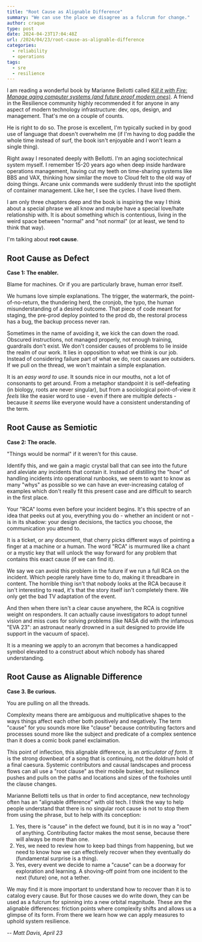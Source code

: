 ```yaml
---
title: "Root Cause as Alignable Difference"
summary: "We can use the place we disagree as a fulcrum for change."
author: craque
type: post
date: 2024-04-23T17:04:48Z
url: /2024/04/23/root-cause-as-alignable-difference
categories:
  - reliability
  - operations
tags:
  - sre
  - resilience
---
```

I am reading a wonderful book by Marianne Bellotti called [_Kill it with Fire: Manage aging computer systems (and future proof modern ones)_](https://www.penguinrandomhouse.com/books/667571/kill-it-with-fire-by-marianne-bellotti/). A friend in the Resilience community highly recommended it for anyone in any aspect of modern technology infrastructure: dev, ops, design, and management. That's me on a couple of counts.

He is right to do so. The prose is excellent, I'm typically sucked in by good use of language that doesn't overwhelm me (if I'm having to dog paddle the whole time instead of surf, the book isn't enjoyable and I won't learn a single thing).

Right away I resonated deeply with Bellotti. I'm an aging sociotechnical system myself. I remember 15-20 years ago when deep inside hardware operations management, having cut my teeth on time-sharing systems like BBS and VAX, thinking how similar the move to Cloud felt to the old way of doing things. Arcane unix commands were suddenly thrust into the spotlight of container management. Like her, I see the cycles. I have lived them.

I am only three chapters deep and the book is inspiring the way I think about a special phrase we all know and maybe have a special love/hate relationship with. It is about something which is contentious, living in the weird space between "normal" and "not normal" (or at least, we tend to think that way).

I'm talking about **root cause**.

## Root Cause as Defect

**Case 1: The enabler.**

Blame for machines. Or if you are particularly brave, human error itself.

We humans love simple explanations. The trigger, the watermark, the point-of-no-return, the thundering herd, the cronjob, the typo, the human misunderstanding of a desired outcome. That piece of code meant for staging, the pre-prod deploy pointed to the prod db, the restoral process has a bug, the backup process never ran.

Sometimes in the name of avoiding it, we kick the can down the road. Obscured instructions, not managed properly, not enough training, guardrails don't exist. We don't consider causes of problems to lie inside the realm of our work. It lies in opposition to what we think is our job. Instead of considering failure part of what we do, root causes are outsiders. If we pull on the thread, we won't maintain a simple explanation.

It is an _easy word to use_. It sounds nice in our mouths, not a lot of consonants to get around. From a metaphor standpoint it is self-defeating (in biology, roots are never singular), but from a sociological point-of-view it _feels_ like the easier word to use - even if there are multiple defects - because it _seems_ like everyone would have a consistent understanding of the term.

## Root Cause as Semiotic

**Case 2: The oracle.**

"Things would be normal" if it weren't for this cause.

Identify this, and we gain a magic crystal ball that can see into the future and aleviate any incidents that contain it. Instead of distilling the "how" of handling incidents into operational runbooks, we seem to want to know as many "whys" as possible so we can have an ever-increasing catalog of examples which don't really fit this present case and are difficult to search in the first place.

Your "RCA" looms even before your incident begins. It's this spectre of an idea that peeks out at you, everything you do - whether an incident or not - is in its shadow: your design decisions, the tactics you choose, the communication you attend to.

It is a ticket, or any document, that cherry picks different ways of pointing a finger at a machine or a human. The word "RCA" is murmured like a chant or a mystic key that will unlock the way forward for any problem that contains this exact cause (if we can find it).

We say we can avoid this problem in the future if we run a full RCA on the incident. Which people rarely have time to do, making it threadbare in content. The horrible thing isn't that nobody looks at the RCA because it isn't interesting to read, it's that the story itself isn't completely there. We only get the bad TV adaptation of the event.

And then when there isn't a clear cause anywhere, the RCA is cognitive weight on responders. It can actually cause investigators to adopt tunnel vision and miss cues for solving problems (like NASA did with the infamous "EVA 23": an astronaut nearly drowned in a suit designed to provide life support in the vacuum of space).

It is a meaning we apply to an acronym that becomes a handicapped symbol elevated to a construct about which nobody has shared understanding.

## Root Cause as Alignable Difference

**Case 3. Be curious.**

You are pulling on all the threads.

Complexity means there are ambiguous and multiplicative shapes to the ways things affect each other both positively and negatively. The term "cause" for you sounds more like "clause" because contributing factors and processes sound more like the subject and predicate of a complex sentence than it does a comic book panel exclaimation.

This point of inflection, this alignable difference, is an _articulator of form_. It is the strong downbeat of a song that is continuing, not the doldrum hold of a final caesura. Systemic contributors and causal landscapes and process flows can all use a "root clause" as their mobile bunker, but resilience pushes and pulls on the paths and locations and sizes of the foxholes until the clause changes.

Marianne Bellotti tells us that in order to find acceptance, new technology often has an "alignable difference" with old tech. I think the way to help people understand that there is no singular root cause is not to stop them from using the phrase, but to help with its conception:

1. Yes, there is "cause" in the defect we found, but it is in no way a "root" of anything. Contributing factor makes the most sense, because there will always be more than one.
2. Yes, we need to review how to keep bad things from happening, but we need to know how we can effectively recover when they eventually do (fundamental surprise is a thing).
3. Yes, every event we decide to name a "cause" can be a doorway for exploration and learning. A shoving-off point from one incident to the next (future) one, not a tether.

We may find it is more important to understand how to recover than it is to catalog every cause. But for those causes we do write down, they can be used as a fulcrum for spinning into a new orbital magnitude. These are the alignable differences: friction points where complexity shifts and allows us a glimpse of its form. From there we learn how we can apply measures to uphold system resilience.

_-- Matt Davis, April 23_
